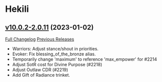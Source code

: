 # Hekili

## [v10.0.2-2.0.11](https://github.com/Hekili/hekili/tree/v10.0.2-2.0.11) (2023-01-02)
[Full Changelog](https://github.com/Hekili/hekili/compare/v10.0.2-2.0.10...v10.0.2-2.0.11) [Previous Releases](https://github.com/Hekili/hekili/releases)

- Warriors: Adjust stance/shout in priorities.  
- Evoker: Fix blessing\_of\_the\_bronze alias.  
- Temporarily change 'maximum' to reference 'max\_empower' for #2214  
- Adjust SotR cost for Divine Purpose (#2218)  
- Adjust Outlaw CDR (#2219)  
- Add Gift of Radiance trinket.  
